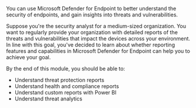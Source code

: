 You can use Microsoft Defender for Endpoint to better understand the security of endpoints, and gain insights into threats and vulnerabilities.

Suppose you're the security analyst for a medium-sized organization. You want to regularly provide your organization with detailed reports of the threats and vulnerabilities that impact the devices across your environment. In line with this goal, you've decided to learn about whether reporting features and capabilities in Microsoft Defender for Endpoint can help you to achieve your goal.

By the end of this module, you should be able to:

- Understand threat protection reports
- Understand health and compliance reports
- Understand custom reports with Power BI
- Understand threat analytics
